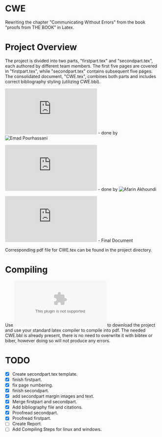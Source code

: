 # CWE
Rewriting the chapter "Communicating Without Errors" from the book "proofs from THE BOOK" in Latex.

# Project Overview
The project is divided into two parts, "firstpart.tex" and "secondpart.tex", each authored by different team members. The first five pages are covered in "firstpart.tex", while "secondpart.tex" contains subsequent five pages. The consolidated document, "CWE.tex", combines both parts and includes correct bibliography styling (utilizing CWE.bbl).

![firstpart.tex](https://github.com/xemadp/CWE/blob/main/firstpart.tex) - done by ![Emad Pourhassani](https://github.com/xemadp)

![secondpart.tex](https://github.com/xemadp/CWE/blob/main/secondpart.tex) - done by ![Afarin Akhoundi](https://github.com/afarin461)

![CWE.tex](https://github.com/xemadp/CWE/blob/main/CWE.tex) - Final Document

Corresponding pdf file for CWE.tex can be found in the project directory.

# Compiling

Use ![this link](https://github.com/xemadp/CWE/archive/refs/heads/main.zip) to download the project and use your standard latex compiler to compile into pdf.
The needed CWE.bbl is already present, there is no need to overwrite it with bibtex or biber,
however doing so will not produce any errors.

# TODO

- [x] Create secondpart.tex template.
- [x] finish firstpart.
- [x] fix page numbering.
- [x] finish secondpart.
- [x] add secondpart margin images and text.
- [x] Merge firstpart and secondpart.
- [x] Add bibliography file and citations.
- [x] Proofread secondpart.
- [x] Proofread firstpart.
- [ ] Create Report.
- [ ] Add Compiling Steps for linux and windows.

